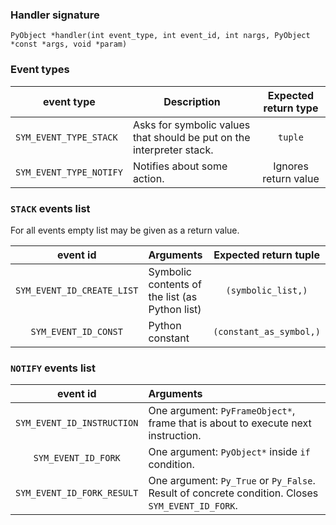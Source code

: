 ### Handler signature

```
PyObject *handler(int event_type, int event_id, int nargs, PyObject *const *args, void *param)
```

### Event types

| event type              | Description                                                           | Expected return type |
|-------------------------|-----------------------------------------------------------------------|:--------------------:|
| `SYM_EVENT_TYPE_STACK`  | Asks for symbolic values that should be put on the interpreter stack. |       `tuple`        |
| `SYM_EVENT_TYPE_NOTIFY` | Notifies about some action.                                           | Ignores return value |

### `STACK` events list

For all events empty list may be given as a return value.

|          event id          | Arguments                                      |  Expected return tuple  |
|:--------------------------:|:-----------------------------------------------|:-----------------------:|
| `SYM_EVENT_ID_CREATE_LIST` | Symbolic contents of the list (as Python list) |   `(symbolic_list,)`    |
|    `SYM_EVENT_ID_CONST`    | Python constant                                | `(constant_as_symbol,)` |

### `NOTIFY` events list

|          event id          | Arguments                                                                                        |
|:--------------------------:|:-------------------------------------------------------------------------------------------------|
| `SYM_EVENT_ID_INSTRUCTION` | One argument: `PyFrameObject*`, frame that is about to execute next instruction.                 |
|    `SYM_EVENT_ID_FORK`     | One argument: `PyObject*` inside `if` condition.                                                 |
| `SYM_EVENT_ID_FORK_RESULT` | One argument: `Py_True` or `Py_False`. Result of concrete condition. Closes `SYM_EVENT_ID_FORK`. |
